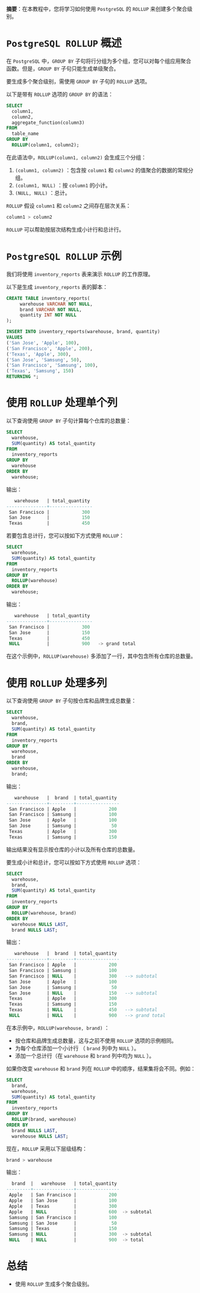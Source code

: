 **摘要**：在本教程中，您将学习如何使用 `PostgreSQL` 的 `ROLLUP` 来创建多个聚合级别。

# `PostgreSQL ROLLUP` 概述

在 `PostgreSQL` 中，`GROUP BY` 子句将行分组为多个组，您可以对每个组应用聚合函数。但是，`GROUP BY` 子句只能生成单级聚合。 

要生成多个聚合级别，需使用 `GROUP BY` 子句的 `ROLLUP` 选项。

以下是带有 `ROLLUP` 选项的 `GROUP BY` 的语法：

```sql
SELECT
  column1,
  column2,
  aggregate_function(column3)
FROM
  table_name
GROUP BY
  ROLLUP(column1, column2);
```

在此语法中，`ROLLUP(column1, column2)` 会生成三个分组：

1. `(column1, column2)` ：包含按 `column1` 和 `column2` 的值聚合的数据的常规分组。
2. `(column1, NULL)` ：按 `column1` 的小计。
3. `(NULL, NULL)` ：总计。

`ROLLUP` 假设 `column1` 和 `column2` 之间存在层次关系：

```sql
column1 > column2
```

`ROLLUP` 可以帮助按层次结构生成小计行和总计行。

# `PostgreSQL ROLLUP` 示例

我们将使用 `inventory_reports` 表来演示 `ROLLUP` 的工作原理。

以下是生成 `inventory_reports` 表的脚本：

```sql
CREATE TABLE inventory_reports(
     warehouse VARCHAR NOT NULL,
     brand VARCHAR NOT NULL,
     quantity INT NOT NULL
);

INSERT INTO inventory_reports(warehouse, brand, quantity)
VALUES
('San Jose', 'Apple', 100),
('San Francisco', 'Apple', 200),
('Texas', 'Apple', 300),
('San Jose', 'Samsung', 50),
('San Francisco', 'Samsung', 100),
('Texas', 'Samsung', 150)
RETURNING *;
```

# 使用 `ROLLUP` 处理单个列

以下查询使用 `GROUP BY` 子句计算每个仓库的总数量：

```sql
SELECT
  warehouse,
  SUM(quantity) AS total_quantity
FROM
  inventory_reports
GROUP BY
  warehouse
ORDER BY
  warehouse;
```

输出：

```sql
   warehouse   | total_quantity
---------------+----------------
 San Francisco |            300
 San Jose      |            150
 Texas         |            450
```

若要包含总计行，您可以按如下方式使用 `ROLLUP`：

```sql
SELECT
  warehouse,
  SUM(quantity) AS total_quantity
FROM
  inventory_reports
GROUP BY
  ROLLUP(warehouse)
ORDER BY
  warehouse;
```

输出：

```sql
   warehouse   | total_quantity
---------------+----------------
 San Francisco |            300
 San Jose      |            150
 Texas         |            450
 NULL          |            900   -> grand total
```

在这个示例中，`ROLLUP(warehouse)` 多添加了一行，其中包含所有仓库的总数量。

# 使用 `ROLLUP` 处理多列

以下查询使用 `GROUP BY` 子句按仓库和品牌生成总数量：

```sql
SELECT
  warehouse,
  brand,
  SUM(quantity) AS total_quantity
FROM
  inventory_reports
GROUP BY
  warehouse,
  brand
ORDER BY
  warehouse,
  brand;
```

输出：

```sql
   warehouse   |  brand  | total_quantity
---------------+---------+----------------
 San Francisco | Apple   |            200
 San Francisco | Samsung |            100
 San Jose      | Apple   |            100
 San Jose      | Samsung |             50
 Texas         | Apple   |            300
 Texas         | Samsung |            150
```

输出结果没有显示按仓库的小计以及所有仓库的总数量。

要生成小计和总计，您可以按如下方式使用 `ROLLUP` 选项：

```sql
SELECT
  warehouse,
  brand,
  SUM(quantity) AS total_quantity
FROM
  inventory_reports
GROUP BY
  ROLLUP(warehouse, brand)
ORDER BY
  warehouse NULLS LAST,
  brand NULLS LAST;
```

输出：

```sql
   warehouse   |  brand  | total_quantity
---------------+---------+----------------
 San Francisco | Apple   |            200
 San Francisco | Samsung |            100
 San Francisco | NULL    |            300   --> subtotal
 San Jose      | Apple   |            100
 San Jose      | Samsung |             50
 San Jose      | NULL    |            150   --> subtotal
 Texas         | Apple   |            300
 Texas         | Samsung |            150
 Texas         | NULL    |            450   --> subtotal
 NULL          | NULL    |            900   --> grand total
```

在本示例中，`ROLLUP(warehouse, brand)` ：

- 按仓库和品牌生成总数量，这与之前不使用 `ROLLUP` 选项的示例相同。
- 为每个仓库添加一个小计行 （ `brand` 列中为 `NULL` ）。
- 添加一个总计行（在 `warehouse` 和 `brand` 列中均为 `NULL` ）。

如果你改变 `warehouse` 和 `brand` 列在 `ROLLUP` 中的顺序，结果集将会不同。例如：

```sql
SELECT
  brand,
  warehouse,
  SUM(quantity) AS total_quantity
FROM
  inventory_reports
GROUP BY
  ROLLUP(brand, warehouse)
ORDER BY
  brand NULLS LAST,
  warehouse NULLS LAST;
```

现在，`ROLLUP` 采用以下层级结构：

```sql
brand > warehouse
```

输出：

```sql
  brand  |   warehouse   | total_quantity
---------+---------------+----------------
 Apple   | San Francisco |            200
 Apple   | San Jose      |            100
 Apple   | Texas         |            300
 Apple   | NULL          |            600  -> subtotal
 Samsung | San Francisco |            100
 Samsung | San Jose      |             50
 Samsung | Texas         |            150
 Samsung | NULL          |            300  -> subtotal
 NULL    | NULL          |            900  -> total
```

# 总结

- 使用 `ROLLUP` 生成多个聚合级别。

